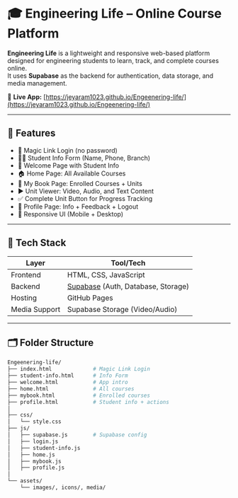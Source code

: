 # 🎓 Engineering Life – Online Course Platform

**Engineering Life** is a lightweight and responsive web-based platform designed for engineering students to learn, track, and complete courses online.  
It uses **Supabase** as the backend for authentication, data storage, and media management.

🔗 **Live App:** [https://jeyaram1023.github.io/Engeenering-life/](https://jeyaram1023.github.io/Engeenering-life/)

---

## 🚀 Features

- 🔐 Magic Link Login (no password)
- 🧑‍🎓 Student Info Form (Name, Phone, Branch)
- 🎉 Welcome Page with Student Info
- 🏠 Home Page: All Available Courses
- 📘 My Book Page: Enrolled Courses + Units
- ▶️ Unit Viewer: Video, Audio, and Text Content
- ✅ Complete Unit Button for Progress Tracking
- 👤 Profile Page: Info + Feedback + Logout
- 🔁 Responsive UI (Mobile + Desktop)

---

## 🧩 Tech Stack

| Layer         | Tool/Tech              |
|---------------|------------------------|
| Frontend      | HTML, CSS, JavaScript  |
| Backend       | [Supabase](https://supabase.com) (Auth, Database, Storage) |
| Hosting       | GitHub Pages           |
| Media Support | Supabase Storage (Video/Audio) |

---

## 🗂️ Folder Structure

```bash
Engeenering-life/
├── index.html             # Magic Link Login
├── student-info.html      # Info Form
├── welcome.html           # App intro
├── home.html              # All courses
├── mybook.html            # Enrolled courses
├── profile.html           # Student info + actions
│
├── css/
│   └── style.css
├── js/
│   ├── supabase.js        # Supabase config
│   ├── login.js
│   ├── student-info.js
│   ├── home.js
│   ├── mybook.js
│   ├── profile.js
│
└── assets/
    └── images/, icons/, media/
